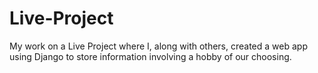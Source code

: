 # Live-Project
My work on a Live Project where I, along with others, created a web app using Django to store information involving a hobby of our choosing.
